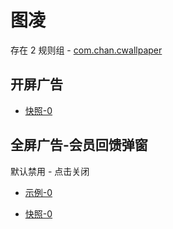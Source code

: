 # 图凌

存在 2 规则组 - [com.chan.cwallpaper](/src/apps/com.chan.cwallpaper.ts)

## 开屏广告

- [快照-0](https://i.gkd.li/import/14293734)

## 全屏广告-会员回馈弹窗

默认禁用 - 点击关闭

- [示例-0](https://m.gkd.li/57941037/8150c450-bcf8-4e8b-8236-4c3abebbeef3)

- [快照-0](https://i.gkd.li/import/14308433)
